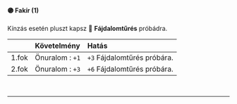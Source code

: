 #### 🟣 Fakír (1)

Kínzás esetén pluszt kapsz 🔵 **Fájdalomtűrés** próbádra.

| |  Követelmény | Hatás  |
| :----------- | :----------- | :----------- |
| 1.fok | Önuralom : `+1` | `+3` Fájdalomtűrés próbára. |
| 2.fok | Önuralom : `+3` | `+6` Fájdalomtűrés próbára. |

<br />

---
